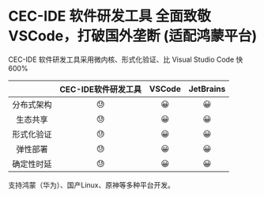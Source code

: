 # CEC-IDE 软件研发工具 全面致敬 VSCode，打破国外垄断 (适配鸿蒙平台)

CEC-IDE 软件研发工具采用微内核、形式化验证、比 Visual Studio Code 快 600%

| | CEC-IDE软件研发工具 | VSCode | JetBrains |
| :-----:| :----: | :----: | :----: |
|分布式架构 |😓|😀|😀|
| 生态共享 |😓|😀|😀|
|形式化验证|😓|😀|😀|
|弹性部署|😓|😀|😀|
|确定性时延|😓|😀|😀|

支持鸿蒙（华为）、国产Linux、原神等多种平台开发。
